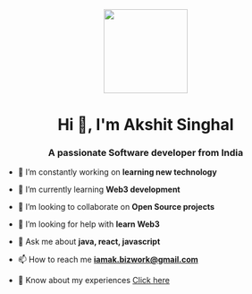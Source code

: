<div align="center">
  <img height="150" src="https://camo.githubusercontent.com/62da68eb62b1e5f175f7d1f0191dd89a653d7908feb22d37d4a0ab07365d6791/68747470733a2f2f6d656469612e67697068792e636f6d2f6d656469612f4d3967624264396e6244724f5475314d71782f67697068792e676966"  />
</div>

###

<h1 align="center">Hi 👋, I'm Akshit Singhal</h1>
<h3 align="center">A passionate Software developer from India</h3>

- 🔭 I’m constantly working on **learning new technology**

- 🌱 I’m currently learning **Web3 development**

- 👯 I’m looking to collaborate on **Open Source projects**

- 🤝 I’m looking for help with **learn Web3**

- 💬 Ask me about **java, react, javascript**

- 📫 How to reach me **iamak.bizwork@gmail.com**

- 📄 Know about my experiences [Click here](https://drive.google.com/file/d/1pTzmyOWCkOJeQ3RgN7dZGDmnAzginH7E/view?usp=sharing)

